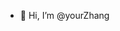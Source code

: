 - 👋 Hi, I’m @yourZhang

<!---
yourZhang/yourZhang is a ✨ special ✨ repository because its `README.md` (this file) appears on your GitHub profile.
You can click the Preview link to take a look at your changes.
--->
